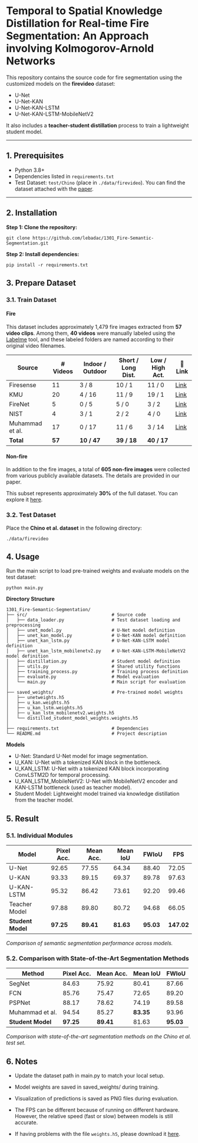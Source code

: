 # Temporal to Spatial Knowledge Distillation for Real-time Fire Segmentation: An Approach involving Kolmogorov-Arnold Networks

This repository contains the source code for fire segmentation using the customized models on the **firevideo** dataset:
- U-Net
- U-Net-KAN
- U-Net-KAN-LSTM
- U-Net-KAN-LSTM-MobileNetV2

It also includes a **teacher-student distillation** process to train a lightweight student model.

---

## 1. Prerequisites

- Python 3.8+
- Dependencies listed in `requirements.txt`
- Test Dataset: `test/Chino` (place in `./data/firevideo`). You can find the dataset attached with the [paper](https://arxiv.org/pdf/1506.03495).

---

## 2. Installation

**Step 1: Clone the repository:**
```
git clone https://github.com/lebadac/1301_Fire-Semantic-Segmentation.git
   ```
**Step 2: Install dependencies:**
```
pip install -r requirements.txt
```

## 3. Prepare Dataset

### 3.1. Train Dataset

#### Fire

This dataset includes approximately 1,479 fire images extracted from **57 video clips**. Among them, **40 videos** were manually labeled using the [Labelme](https://github.com/wkentaro/labelme) tool, and these labeled folders are named according to their original video filenames.

| **Source**            | **# Videos** | **Indoor / Outdoor** | **Short / Long Dist.** | **Low / High Act.** | 🔗 **Link** |
|-----------------------|--------------|-----------------------|-------------------------|----------------------|-------------|
| Firesense             | 11           | 3 / 8                 | 10 / 1                  | 11 / 0               | [Link](https://zenodo.org/records/836749) |
| KMU                   | 20           | 4 / 16                | 11 / 9                  | 19 / 1               | [Link](https://cvpr.kmu.ac.kr/) |
| FireNet               | 5            | 0 / 5                 | 5 / 0                   | 3 / 2                | [Link](https://github.com/arpit-jadon/FireNet-LightWeight-Network-for-Fire-Detection?tab=readme-ov-file) |
| NIST                  | 4            | 3 / 1                 | 2 / 2                   | 4 / 0                | [Link](https://www.nist.gov/programs-projects/national-fire-research-laboratory-advanced-metrology/360-degree-video-fire) |
| Muhammad et al.       | 17           | 0 / 17                | 11 / 6                  | 3 / 14               | [Link](https://github.com/hayatkhan8660-maker/Fire_Seg_Dataset) |
| **Total**             | **57**       | **10 / 47**           | **39 / 18**             | **40 / 17**          |             |

#### Non-fire

In addition to the fire images, a total of **605 non-fire images** were collected from various publicly available datasets. The details are provided in our paper.

This subset represents approximately **30%** of the full dataset. You can explore it [here](https://drive.google.com/drive/folders/1zuY82Zy_Lnuw0zZhwmRVDS6atlWGXd-3?usp=sharing).

### 3.2. Test Dataset

Place the **Chino et al. dataset** in the following directory:
```
./data/firevideo
```

## 4. Usage
Run the main script to load pre-trained weights and evaluate models on the test dataset:
```
python main.py
```
**Directory Structure**
```
1301_Fire-Semantic-Segmentation/
├── src/                                # Source code
│   ├── data_loader.py                  # Test dataset loading and preprocessing
│   ├── unet_model.py                   # U-Net model definition
│   ├── unet_kan_model.py               # U-Net-KAN model definition
│   ├── unet_kan_lstm.py                # U-Net-KAN-LSTM model definition
│   ├── unet_kan_lstm_mobilenetv2.py    # U-Net-KAN-LSTM-MobileNetV2 model definition
│   ├── distillation.py                 # Student model definition
│   ├── utils.py                        # Shared utility functions
│   ├── training_process.py             # Training process definition
│   ├── evaluate.py                     # Model evaluation
│   └── main.py                         # Main script for evaluation
│
├── saved_weights/                      # Pre-trained model weights
│   ├── unetweights.h5
│   ├── u_kan.weights.h5
│   ├── u_kan_lstm.weights.h5
│   ├── u_kan_lstm_mobilenetv2.weights.h5
│   └── distilled_student_model_weights.weights.h5
│
├── requirements.txt                    # Dependencies
└── README.md                           # Project description

```

**Models**

- U-Net: Standard U-Net model for image segmentation.
- U_KAN: U-Net with a tokenized KAN block in the bottleneck.
- U_KAN_LSTM: U-Net with a tokenized KAN block incorporating ConvLSTM2D for temporal processing.
- U_KAN_LSTM_MobileNetV2: U-Net with MobileNetV2 encoder and KAN-LSTM bottleneck (used as teacher model).
- Student Model: Lightweight model trained via knowledge distillation from the teacher model.

## 5. Result
### 5.1. Individual Modules
| **Model**          | **Pixel Acc.** | **Mean Acc.** | **Mean IoU** | **FWIoU** | **FPS**  |
|--------------------|----------------|---------------|--------------|-----------|----------|
| U-Net              | 92.65          | 77.55         | 64.34        | 88.40     | 72.05    |
| U-KAN              | 93.33          | 89.15         | 69.37        | 89.78     | 97.63    |
| U-KAN-LSTM         | 95.32          | 86.42         | 73.61        | 92.20     | 99.46    |
| Teacher Model      | 97.88          | 89.80         | 80.72        | 94.68     | 66.05    |
| **Student Model**  | **97.25**      | **89.41**     | **81.63**    | **95.03** | **147.02**|

*Comparison of semantic segmentation performance across models.*
### 5.2. Comparison with State-of-the-Art Segmentation Methods

| **Method**              | **Pixel Acc.** | **Mean Acc.** | **Mean IoU**  | **FWIoU**   |
|-------------------------|----------------|---------------|---------------|-------------|
| SegNet                  | 84.63          | 75.92         | 80.41         | 87.66       |
| FCN                     | 85.76          | 75.47         | 72.65         | 89.20       |
| PSPNet                  | 88.17          | 78.62         | 74.19         | 89.58       |
| Muhammad et al.         | 94.54          | 85.27         | **83.35**     | 93.96       |
| **Student Model**       | **97.25**      | **89.41**     | 81.63         | **95.03**   |

*Comparison with state-of-the-art segmentation methods on the Chino et al. test set.*


## 6. Notes
- Update the dataset path in main.py to match your local setup.

- Model weights are saved in saved_weights/ during training.

- Visualization of predictions is saved as PNG files during evaluation.

- The FPS can be different because of running on different hardware. However, the relative speed (fast or slow) between models is still accurate.

- If having problems with the file `weights.h5`, please download it [here](https://drive.google.com/drive/folders/1uFZ_qdeCEUr0p-H1r1GJcNQhVtoq-Knm?usp=sharing).



